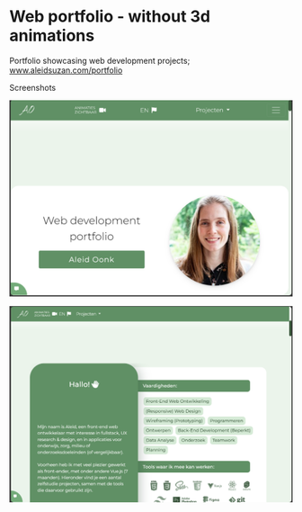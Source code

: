 <!-- Just fill in the brackets -->

# Web portfolio - without 3d animations

Portfolio showcasing web development projects; www.aleidsuzan.com/portfolio

Screenshots

![1754419361641](image/README/1754419361641.png)

![1754419407455](image/README/1754419407455.png)
